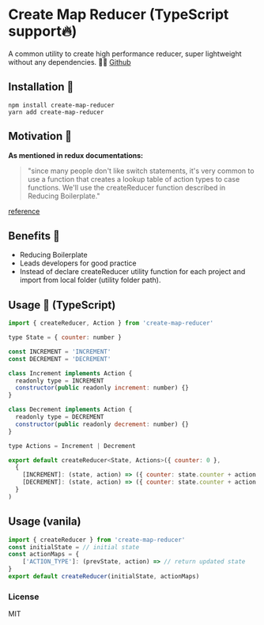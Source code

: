 
# Create Map Reducer (TypeScript support:fire:)
A common utility to create high performance reducer, super lightweight without any dependencies. :rocket::fire: [Github](https://github.com/lidoravitan/create-map-reducer)
## Installation :floppy_disk:

    npm install create-map-reducer
    yarn add create-map-reducer

## Motivation :muscle:
**As mentioned in redux documentations:**

>  "since many people don't like switch statements, it's very common to
> use a function that creates a lookup table of action types to case
> functions. We'll use the createReducer function described in Reducing
> Boilerplate."

[reference](https://redux.js.org/recipes/structuringreducers/refactoringreducersexample#reducing-boilerplate)

## Benefits :gift:
* Reducing Boilerplate
* Leads developers for good practice
* Instead of declare createReducer utility function for each project and import from local folder (utility folder path).

## Usage :guitar: (TypeScript)
```js
import { createReducer, Action } from 'create-map-reducer'

type State = { counter: number }

const INCREMENT = 'INCREMENT'
const DECREMENT = 'DECREMENT'

class Increment implements Action {
  readonly type = INCREMENT
  constructor(public readonly increment: number) {}
}

class Decrement implements Action {
  readonly type = DECREMENT
  constructor(public readonly decrement: number) {}
}

type Actions = Increment | Decrement

export default createReducer<State, Actions>({ counter: 0 },
  {
    [INCREMENT]: (state, action) => ({ counter: state.counter + action.increment }),
    [DECREMENT]: (state, action) => ({ counter: state.counter + action.decrement })
  }
)
```

## Usage (vanila)
```js
import { createReducer } from 'create-map-reducer'
const initialState = // initial state 
const actionMaps = {
    ['ACTION_TYPE']: (prevState, action) => // return updated state
}
export default createReducer(initialState, actionMaps)
```
### License 
MIT